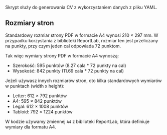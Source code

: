 Skrypt służy do generowania CV z wykorzystaniem danych z pliku YAML.

## Rozmiary stron

Standardowy rozmiar strony PDF w formacie A4 wynosi 210 × 297 mm. W przypadku korzystania z biblioteki ReportLab,
rozmiar ten jest przeliczany na punkty, przy czym jeden cal odpowiada 72 punktom.

Tak więc wymiary strony PDF w formacie A4 wynoszą:
* Szerokość: 595 punktów (8.27 cala * 72 punkty na cal)
* Wysokość: 842 punkty (11.69 cala * 72 punkty na cal)

Jeżeli używasz innych rozmiarów stron, oto kilka standardowych wymiarów w punktach (width x height):
* Letter: 612 × 792 punktów
* A4: 595 × 842 punktów
* Legal: 612 × 1008 punktów
* Tabloid: 792 × 1224 punktów

W kodzie używamy zmiennej `A4` z biblioteki ReportLab, która definiuje wymiary dla formatu A4.

